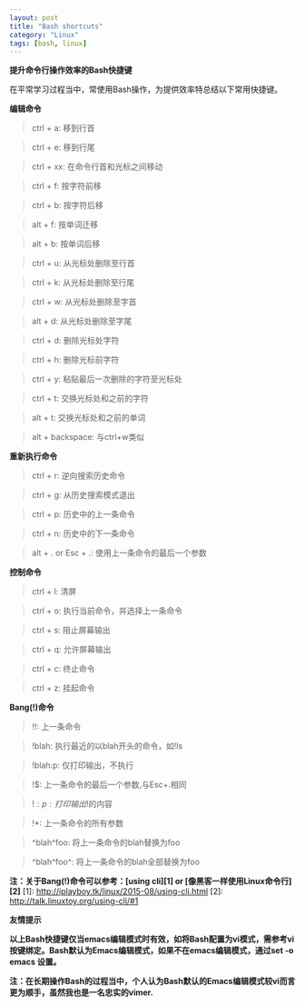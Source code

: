 ```yaml
---
layout: post
title: "Bash shortcuts"
category: "Linux"
tags: [bash, linux]
---
```


**提升命令行操作效率的Bash快捷键**

在平常学习过程当中，常使用Bash操作，为提供效率特总结以下常用快捷键。


**编辑命令**

> ctrl + a: 移到行首

> ctrl + e: 移到行尾

> ctrl + xx: 在命令行首和光标之间移动

> ctrl + f: 按字符前移

> ctrl + b: 按字符后移

> alt + f: 按单词迁移

> alt + b: 按单词后移

> ctrl + u: 从光标处删除至行首

> ctrl + k: 从光标处删除至行尾

> ctrl + w: 从光标处删除至字首

> alt + d: 从光标处删除至字尾

> ctrl + d: 删除光标处字符

> ctrl + h: 删除光标前字符

> ctrl + y: 粘贴最后一次删除的字符至光标处

> ctrl + t: 交换光标处和之前的字符

> alt + t: 交换光标处和之前的单词

> alt + backspace: 与ctrl+w类似

<!-- more -->

**重新执行命令**

> ctrl + r: 逆向搜索历史命令

> ctrl + g: 从历史搜索模式退出

> ctrl + p: 历史中的上一条命令

> ctrl + n: 历史中的下一条命令

> alt + . or Esc + .: 使用上一条命令的最后一个参数

**控制命令**

> ctrl + l: 清屏

> ctrl + o: 执行当前命令，并选择上一条命令

> ctrl + s: 阻止屏幕输出

> ctrl + q: 允许屏幕输出

> ctrl + c: 终止命令

> ctrl + z: 挂起命令

**Bang(!)命令**

> !!: 上一条命令

> !blah: 执行最近的以blah开头的命令，如!ls

> !blah:p: 仅打印输出，不执行

> !$: 上一条命令的最后一个参数,与Esc+.相同

> !$:p: 打印输出!$的内容

> !*: 上一条命令的所有参数

> ^blah^foo: 将上一条命令的blah替换为foo

> ^blah^foo^: 将上一条命令的blah全部替换为foo

**注：关于Bang(!)命令可以参考：[using cli][1] or [像黑客一样使用Linux命令行][2]**
[1]: http://iplayboy.tk/linux/2015-08/using-cli.html
[2]: http://talk.linuxtoy.org/using-cli/#1

__友情提示__

**以上Bash快捷键仅当emacs编辑模式时有效，如将Bash配置为vi模式，需参考vi
按键绑定。Bash默认为Emacs编辑模式，如果不在emacs编辑模式，通过set -o emacs
设置。**

**注：在长期操作Bash的过程当中，个人认为Bash默认的Emacs编辑模式较vi而言更为顺手，虽然我也是一名忠实的vimer.**
